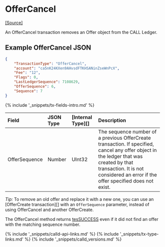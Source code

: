 # OfferCancel

[[Source]<br>](https://github.com/callchain/call-lib/blob/master/src/call/app/tx/impl/CancelOffer.cpp "Source")

An OfferCancel transaction removes an Offer object from the CALL Ledger.

## Example OfferCancel JSON

```json
{
    "TransactionType": "OfferCancel",
    "account": "ca5nK24KXen9AHvsdFTKHSANinZseWnPcX",
    "Fee": "12",
    "Flags": 0,
    "LastLedgerSequence": 7108629,
    "OfferSequence": 6,
    "Sequence": 7
}
```

{% include '_snippets/tx-fields-intro.md' %}
<!--{# fix md highlighting_ #}-->


| Field         | JSON Type | [Internal Type][] | Description                  |
|:--------------|:----------|:------------------|:-----------------------------|
| OfferSequence | Number    | UInt32            | The sequence number of a previous OfferCreate transaction. If specified, cancel any offer object in the ledger that was created by that transaction. It is not considered an error if the offer specified does not exist. |

*Tip:* To remove an old offer and replace it with a new one, you can use an [OfferCreate transaction][] with an `OfferSequence` parameter, instead of using OfferCancel and another OfferCreate.

The OfferCancel method returns [tesSUCCESS](tes-success.html) even if it did not find an offer with the matching sequence number.

<!--{# common link defs #}-->
{% include '_snippets/calld-api-links.md' %}
{% include '_snippets/tx-type-links.md' %}
{% include '_snippets/calld_versions.md' %}
